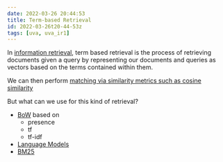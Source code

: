 ```yaml
---
date: 2022-03-26 20:44:53
title: Term-based Retrieval
id: 2022-03-26t20-44-53z
tags: [uva, uva_ir1]
---
```


In [information retrieval](./2022-03-26t12-31-28z.md), term based retrieval is
the process of retrieving documents given a query by representing our documents
and queries as vectors based on the terms contained within them.

We can then perform
[matching via similarity metrics such as cosine similarity](./2021-12-19t16-54-54z.md)

But what can we use for this kind of retrieval?

- [BoW](https://en.wikipedia.org/wiki/Bag-of-words_model) based on
  - presence
  - tf
  - tf-idf
- [Language Models](./2022-03-26t20-46-19z.md)
- [BM25](./2022-03-26t20-47-51z.md)
